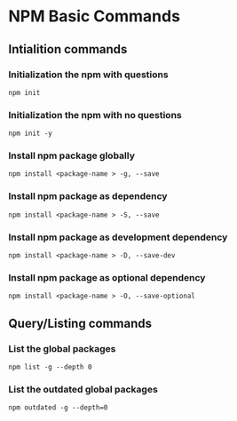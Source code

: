 # NPM Basic Commands

## Intialition commands

### Initialization the npm with questions

`npm init`

### Initialization the npm with no questions

`npm init -y`

### Install npm package globally

`npm install <package-name > -g, --save`

### Install npm package as dependency

`npm install <package-name > -S, --save`

### Install npm package as development dependency

`npm install <package-name > -D, --save-dev`

### Install npm package as optional dependency

`npm install <package-name > -O, --save-optional`

## Query/Listing commands

### List the global packages

`npm list -g --depth 0`

### List the outdated global packages

`npm outdated -g --depth=0`
